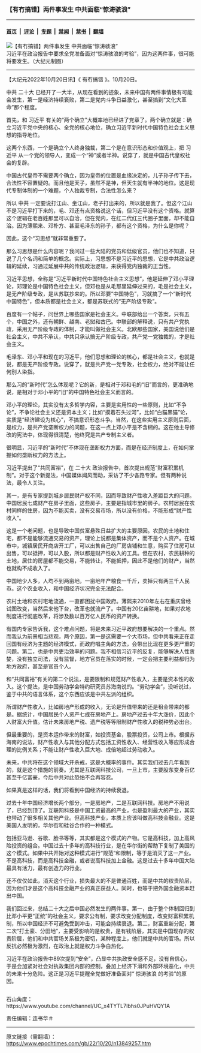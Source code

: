 ### 【有冇搞错】两件事发生 中共面临“惊涛骇浪”

---

#### [首页](../../../..?n13849257) &nbsp;|&nbsp; [评论](../../../../../epoch-comment?n13849257) &nbsp;|&nbsp; [专题](../../../../../epoch-special?n13849257) &nbsp;|&nbsp; [禁闻](../../../../../epoch-news?n13849257) &nbsp;|&nbsp; [禁书](../../../../../books?n13849257) &nbsp;|&nbsp; [翻墙](https://github.com/gfw-breaker/nogfw/blob/master/README.md?n13849257)


<div><img alt="【有冇搞错】两件事发生 中共面临“惊涛骇浪”" class="attachment-djy_600_400 size-djy_600_400 wp-post-image" src="https://i.epochtimes.com/assets/uploads/2022/10/id13849550-255d65d2255fd20e39e55d1101a227f9-600x400.jpg"/>
<div class="caption">
 习近平在政治报告中要求全党准备面对“惊涛骇浪的考验”，因为这两件事，很可能将要发生。（大纪元制图）
</div></div><hr/><div class="post_content" id="artbody" itemprop="articleBody">
 <!-- article content begin -->
 <p>
  【大纪元2022年10月20日讯】《
  <ok href="https://www.epochtimes.com/gb/tag/%E6%9C%89%E5%86%87%E6%90%9E%E9%94%99.html">
   有冇搞错
  </ok>
  》。10月20日。
 </p>
 <p>
  <ok href="https://www.epochtimes.com/gb/tag/%E4%B8%AD%E5%85%B1.html">
   中共
  </ok>
  <ok href="https://www.epochtimes.com/gb/tag/%E4%BA%8C%E5%8D%81%E5%A4%A7.html">
   二十大
  </ok>
  已经开了一大半，从现在看到的迹象，未来中国有两件事情极有可能会发生，第一是经济持续衰败，第二是党内斗争日益激化，甚至搞到“文化大革命”那个程度。
 </p>
 <p>
  首先，和
  <ok href="https://www.epochtimes.com/gb/tag/%E4%B9%A0%E8%BF%91%E5%B9%B3.html">
   习近平
  </ok>
  有关的“两个确立”大概率地已经进了党章了。两个确立就是：确立习近平党中央的核心、全党的核心地位，确立习近平新时代中国特色社会主义思想的指导地位。
 </p>
 <p>
  这两个东西，一个是确立个人终身独裁，第二个是在意识形态和价值观上，把
  <ok href="https://www.epochtimes.com/gb/tag/%E4%B9%A0%E8%BF%91%E5%B9%B3.html">
   习近平
  </ok>
  从一个党的领导人，变成一个“神”或者半神。说穿了，就是中国古代皇权社会的复辟。
 </p>
 <p>
  中国古代皇帝不需要两个确立，因为皇帝的位置是血缘决定的，儿子孙子传下去，合法性不容置疑的。而且他是天子，虽然不是神，但天生就有半神的地位。这是现代专制体制的一个难题，个人独裁专制，合法性怎么来？
 </p>
 <p>
  所以
  <ok href="https://www.epochtimes.com/gb/tag/%E4%B8%AD%E5%85%B1.html">
   中共
  </ok>
  一定要说打江山、坐江山，老子打出来的，所以就是我了。但这个江山不是习近平打下来的，毛、邓还有点资格说这个话，但习近平没有这个资格。就算这个逻辑在老百姓那里可以自洽，但在党内，在红二代红三代圈子里面，却不能自洽。因为薄熙来、邓朴方、甚至毛泽东的孙子，都有这个资格，为什么是你呢？
 </p>
 <p>
  因此，这个“习思想”就非常重要了。
 </p>
 <p>
  那么习思想是什么内容呢？我问过一些大陆的党员和低级官员，他们也不知道，只说了几个名词和简单的概念。实际上，习思想不是习近平的思想，它是中共政治逻辑的延续，习通过延展中共的传统政治逻辑，来获得党内独裁的正当性。
 </p>
 <p>
  习近平思想，全称是“习近平新时代中国特色社会主义思想”，他是延伸了邓小平理论，邓理论是中国特色社会主义，但邓也是从毛那里延伸过来的，毛是社会主义，是无产阶级专政，是从苏联抄来的。所以邓要“中国特色”，习就搞了一个“新时代中国特色”，但本质都是社会主义，都是苏联式的“无产阶级专政”。
 </p>
 <p>
 </p>
 <p>
  百度有一个帖子，问世界上哪些国家是社会主义。中联部给出一个答案，只有五个，中国之外，还有朝鲜、越南、老挝和古巴。中联部的解释说，只有共产党执政，采用无产阶级专政的体制，才能叫做社会主义。北欧那些国家，美国说他们是社会主义，中共不承认，中共只承认搞无产阶级专政，共产党一党独裁的，才是社会主义。
 </p>
 <p>
  毛泽东、邓小平和现在的习近平，他们思想和理论的核心，都是社会主义，也就是说，都是无产阶级专政。说穿了，就是共产党一党专政，社会权力，绝对不能让任何别人染指。
 </p>
 <p>
  那么习的“新时代”怎么体现呢？它的新，是相对于邓和毛的“旧”而言的，更准确地说，是相对于邓小平的“旧”的中国特色社会主义而言的。
 </p>
 <p>
  邓小平的理论，其实没有太多哲学内容，主要是实用性的一些原则，比如“不争论”，不争论社会主义还是资本主义；比如“摸着石头过河”，比如“白猫黑猫”论，实质是“经济建设为核心”，不搞意识形态斗争。当然，在这些实用主义原则后面，是权力，是共产党垄断权力的问题，在这一点上邓小平是不含糊的。这在他主导修改的宪法中，体现得很清楚，他终究是共产专制主义者。
 </p>
 <p>
  很明显，习近平的“新时代”不体现在垄断权力方面，而是在经济制度上，在如何掌握如何垄断权力的方法上。
 </p>
 <p>
  习近平提出了“共同富裕”，在
  <ok href="https://www.epochtimes.com/gb/tag/%E4%BA%8C%E5%8D%81%E5%A4%A7.html">
   二十大
  </ok>
  政治报告中，首次提出规范“财富积累机制”。对于这个新提法，中国媒体闻风而动，采访了不少各路专家。但有两种说法，最令人关注。
 </p>
 <p>
  其一，是有专家提到城乡居民财产权不同，因而导致财产性收入差距巨大的问题。中国居民七成财产在房子里面，这些房子，主要是指城市里的房子。农村居民在农村同样的住房，因为不能买卖，没有交易市场，所以没有价格，不能形成“财产性收入”。
 </p>
 <p>
  这是一个老问题，也是导致中国贫富悬殊日益扩大的主要原因。农民的土地和住宅，都不是能够流通交易的资产，理论上说都是集体资产，而不是个人资产。在城市中，城镇居民开商店开工厂，可以出售自己的厂房店铺和生意，购买了住房可以出售，可以抵押，可以入股，所以都是财产性收入的工具。但在农村，农民耕种的土地，居住的房屋都不能交易，不能转让，不能抵押，因此不是他们的财产，当然也就构不成收入了。
 </p>
 <p>
  中国地少人多，人均不到两亩地，一亩地年产粮食一千斤，卖掉只有两三千人民币。这个农业收入，和中国经济状况完全无法配合。
 </p>
 <p>
  农村土地和农村宅地流通，一直都困扰中国政府。薄熙来2010年左右在重庆曾经试图改变，当然后来他下台，改革也就流产了。中国有20亿亩耕地，如果对农地制度进行彻底改革，将涉及数以百万亿人民币的资产转换。
 </p>
 <p>
  有国内专家告诉我，这个难点问题，将是未来习近平政府想要解决的一个重点。然而我认为前景相当悲观，两个原因，第一是这需要一个大市场，但中共看来正在走回国有经济为主题的经济模式，而政府唱主角的方法，会带出比现在更多更严重的问题。第二，也是中共吏治效率的问题。我不相信习近平的反复，能够解决人性贪婪，没有独立司法，没有监督，地方官员在落实的时候，一定会把主要利益都归为地方政府，甚至是官员个人。
 </p>
 <p>
  和“共同富裕”有关的第二个说法，是要限制和规范财产性收入，主要是资本性的收入。这个提法，是中国劳动学会特约研究员苏海南说的。“劳动学会”，没听说过，鉴于中共的语言体系，这个东西应该是中共左派的组织。
 </p>
 <p>
  所谓财产性收入，比如房地产形成的收入，无论是升值带来的还是租金带来的都是。据统计，中国居民个人资产七成在房地产上。房地产过去十年大涨价，因此个人财富大升值。估计未来房地产税、遗产税等等限制财产性收入的税种势必出台。
 </p>
 <p>
  但最重要的，是资本运作带来的财富，如投资基金，股票投资，公司上市。根据苏海南的说法，财产性收入与其他分配方式包括工资性收入、经营性收入等应形成合理的比例关系；不能让财产性收入巨大地、成倍地超过劳动收入。
 </p>
 <p>
  未来，中共将在这个领域大开杀戒，这是大概率的事件。其实我们过去几年看到的，就是这个措施的前奏。尤其是互联网科技公司，一旦上市，主要股东变身百亿甚至千亿富豪，今后中共对此恐怕不会再容忍。
 </p>
 <p>
  如果真是这样的话，我们将看到中国经济的持续衰退。
 </p>
 <p>
  过去十年中国经济增长两个部分，一是房地产，二是互联网科技。房地产不用说了，已经到顶了。互联网科技是中国工资最高的产业，也是盈利最大的产业，其实也带动了很多相关其他产业。但高科技产业，本质上应该叫做高科技金融业。这是美国人发明的，华尔街和硅谷合作的一种模式。
 </p>
 <p>
  包括亚马逊、谷歌、脸书等等，其实都是这个模式的产物。它是高科技，加上高风险投资的组合。中国过去十多年的高科技行业，是在华尔街的帮助下复制了美国的这个模式。如果中共开始对这种模式进行“规范”和限制，等于是消灭了这一产业。不是高科技，而是高科技金融，或者说高科技加上金融。这是过去十多年中国大陆最具有活力，最有创造力的行业。
 </p>
 <p>
  还不仅仅如此，消灭这个行业，损失最大的不是普通百姓，而是中共的权贵阶层，因为他们才是这个高科技金融产业的真正获益人。同时，也等于把外国金融资本赶出中国。
 </p>
 <p>
  我们回过来，总结二十大之后中国必然发生的两件事。第一，由于整个体制回归到比邓小平更“正统”的社会主义，要求公有制，要求改变分配制度，改变财富积累机制，所以中国经济不可避免受到冲击，可能会持续衰退。第二，财富重新分配，第二次“打土豪、分田地”，主要受影响的是权贵，是有钱阶层，其实是中国现存的权贵阶层，他们和中共官场关系极为密切，某种程度上，他们就是中共的官场。所以反抗必然极为激烈，在政治上就是权力斗争白热化。
 </p>
 <p>
  习近平在政治报告中89次提到“安全”，凸显中共执政安全感不足，没有自信心，于是会加紧对社会对执政集团内部的控制，叠加上经济下滑和外部环境恶化，中共的未来十分危险。这正是习近平提醒全党做好准备面对“
  <ok href="https://www.epochtimes.com/gb/tag/%E6%83%8A%E6%B6%9B%E9%AA%87%E6%B5%AA.html">
   惊涛骇浪
  </ok>
  的考验”的原因。
 </p>
 <p>
  <ok href="https://i.epochtimes.com/assets/uploads/2020/06/WhatsApp-Image-2020-02-25-at-7.05.58-AM-5-e1591716028541.jpeg">
   <img alt="" class="aligncenter size-large wp-image-12173417" src="https://i.epochtimes.com/assets/uploads/2020/06/WhatsApp-Image-2020-02-25-at-7.05.58-AM-5-600x337.jpeg"/>
  </ok>
 </p>
 <p>
  石山角度：
  <ok href="https://www.youtube.com/channel/UC_x4TYTL7Ibhs0JPuHVQY1A">
   https://www.youtube.com/channel/UC_x4TYTL7Ibhs0JPuHVQY1A
  </ok>
 </p>
 <p>
  责任编辑：连书华＃
 </p>
 <!-- article content end -->
 <div id="below_article_ad">
 </div>
</div>


---

原文链接（需翻墙）：https://www.epochtimes.com/gb/22/10/20/n13849257.htm